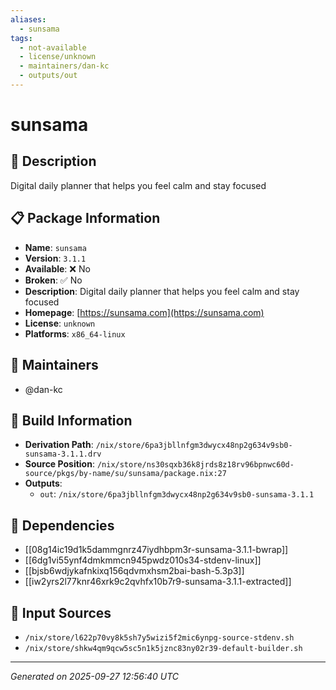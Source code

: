 ```yaml
---
aliases:
  - sunsama
tags:
  - not-available
  - license/unknown
  - maintainers/dan-kc
  - outputs/out
---
```


# sunsama

## 📝 Description

Digital daily planner that helps you feel calm and stay focused

## 📋 Package Information

- **Name**: `sunsama`
- **Version**: `3.1.1`
- **Available**: ❌ No
- **Broken**: ✅ No
- **Description**: Digital daily planner that helps you feel calm and stay focused
- **Homepage**: [https://sunsama.com](https://sunsama.com)
- **License**: `unknown`
- **Platforms**: `x86_64-linux`
## 👥 Maintainers

- @dan-kc


## 🔧 Build Information

- **Derivation Path**: `/nix/store/6pa3jbllnfgm3dwycx48np2g634v9sb0-sunsama-3.1.1.drv`
- **Source Position**: `/nix/store/ns30sqxb36k8jrds8z18rv96bpnwc60d-source/pkgs/by-name/su/sunsama/package.nix:27`
- **Outputs**:
  - `out`:  `/nix/store/6pa3jbllnfgm3dwycx48np2g634v9sb0-sunsama-3.1.1`

## 🔗 Dependencies

- [[08g14ic19d1k5dammgnrz47iydhbpm3r-sunsama-3.1.1-bwrap]]
- [[6dg1vi55ynf4dmkmmcn945pwdz010s34-stdenv-linux]]
- [[bjsb6wdjykafnkixq156qdvmxhsm2bai-bash-5.3p3]]
- [[iw2yrs2l77knr46xrk9c2qvhfx10b7r9-sunsama-3.1.1-extracted]]

## 📁 Input Sources

- `/nix/store/l622p70vy8k5sh7y5wizi5f2mic6ynpg-source-stdenv.sh`
- `/nix/store/shkw4qm9qcw5sc5n1k5jznc83ny02r39-default-builder.sh`

---
*Generated on 2025-09-27 12:56:40 UTC*
